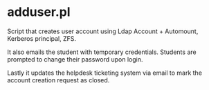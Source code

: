# adduser.pl

Script that creates user account using Ldap Account + Automount, Kerberos principal, ZFS. 

It also emails the student with temporary credentials. Students are prompted to change their password upon login.

Lastly it updates the helpdesk ticketing system via email to mark the account creation request as closed.
